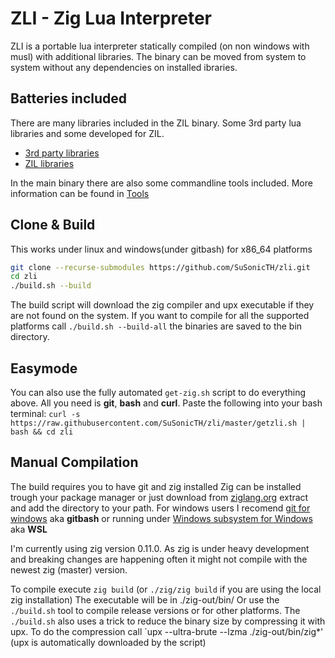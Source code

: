 # ZLI - Zig Lua Interpreter

ZLI is a portable lua interpreter statically compiled (on non windows with musl) with additional libraries.
The binary can be moved from system to system without any dependencies on installed ibraries.

## Batteries included
There are many libraries included in the ZIL binary. Some 3rd party lua libraries and some developed for ZIL.

* [3rd party libraries](https://github.com/SuSonicTH/zli/blob/master/src/lib/)
* [ZIL libraries](https://github.com/SuSonicTH/zli/blob/master/src/)

In the main binary there are also some commandline tools included. More information can be found in [Tools](https://github.com/SuSonicTH/zli/blob/master/src/tools/)

## Clone & Build
This works under linux and windows(under gitbash) for x86_64 platforms 
```bash
git clone --recurse-submodules https://github.com/SuSonicTH/zli.git
cd zli
./build.sh --build
```
The build script will download the zig compiler and upx executable if they are not found on the system.
If you want to compile for all the supported platforms call `./build.sh --build-all` the binaries are saved to the bin directory.

## Easymode
You can also use the fully automated `get-zig.sh` script to do everything above. All you need is **git**, **bash** and **curl**.
Paste the following into your bash terminal:
`curl -s https://raw.githubusercontent.com/SuSonicTH/zli/master/getzli.sh | bash && cd zli`

## Manual Compilation
The build requires you to have git and zig installed
Zig can be installed trough your package manager or just download from [ziglang.org](https://ziglang.org/download/) extract and add the directory to your path.
For windows users I recomend [git for windows](https://gitforwindows.org/) aka **gitbash** or running under [Windows subsystem for Windows](https://learn.microsoft.com/en-us/windows/wsl/install) aka **WSL**

I'm currently using zig version 0.11.0. As zig is under heavy development and breaking changes are happening often it might not compile with the newest zig (master) version. 

To compile execute `zig build` (or `./zig/zig build` if you are using the local zig installation)
The executable will be in ./zig-out/bin/ Or use the `./build.sh` tool to compile release versions or for other platforms.
The `./build.sh` also uses a trick to reduce the binary size by compressing it with upx. To do the compression call `upx --ultra-brute --lzma ./zig-out/bin/zig*' (upx is automatically downloaded by the script)
